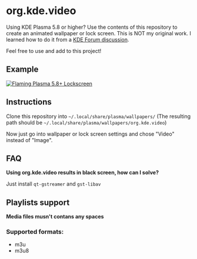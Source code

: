 # org.kde.video

Using KDE Plasma 5.8 or higher? Use the contents of this repository to create an animated wallpaper or lock screen. This is NOT my original work. I learned how to do it from a [KDE Forum discussion](https://forum.kde.org/viewtopic.php?f=289&t=131783).

Feel free to use and add to this project!

## Example   
  
[![Flaming Plasma 5.8+ Lockscreen](http://i3.ytimg.com/vi/T7cHWc-OOvE/hqdefault.jpg)](https://youtu.be/T7cHWc-OOvE)

## Instructions  
Clone this repository into `~/.local/share/plasma/wallpapers/` (The resulting path should be `~/.local/share/plasma/wallpapers/org.kde.video`)

Now just go into wallpaper or lock screen settings and chose "Video" instead of "Image".

## FAQ

<b> Using org.kde.video results in black screen, how can I solve? </b>

Just install `qt-gstreamer` and `gst-libav`

## Playlists support

<b> Media files musn't contans any spaces </b>

### Supported formats:
- m3u
- m3u8